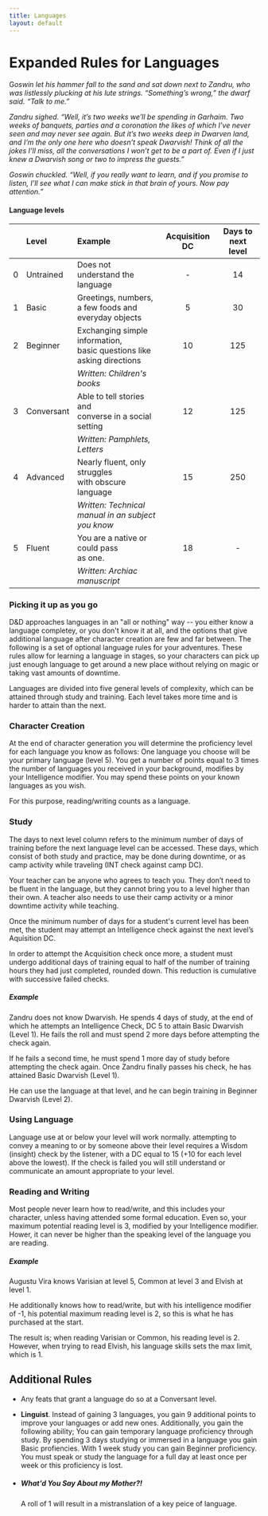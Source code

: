 ```yaml
---
title: Languages
layout: default
---
```



# Expanded Rules for Languages
G*oswin let his hammer fall to the sand and sat down next to Zandru, who was listlessly plucking at his lute strings. “Something’s wrong,” the dwarf said. “Talk to me.”*

*Zandru sighed. “Well, it’s two weeks we’ll be spending in Garhaim. Two weeks of banquets, parties and a coronation the likes of which I’ve never seen and may never see again. But it’s two weeks deep in Dwarven land, and I’m the only one here who doesn’t speak Dwarvish! Think of all the jokes I’ll miss, all the conversations I won’t get to be a part of. Even if I just knew a Dwarvish song or two to impress the guests.”*

*Goswin chuckled. “Well, if you really want to learn, and if you promise to listen, I’ll see what I can make stick in that brain of yours. Now pay attention.”*

<div class="block classTable halfClassTable frame" markdown="1">

#### Language levels
|   | Level | Example | Acquisition DC | Days to next level |
|:-:|:------|:--------|:--------------:|:------------------:|
| 0 | Untrained  | Does not understand the language | - | 14
| 1 | Basic  | Greetings, numbers, a few foods and<br/> everyday objects | 5 | 30
| 2 | Beginner | Exchanging simple information,<br/>basic questions like asking directions  | 10 | 125
| | | *Written: Children's books* | | |
| 3 | Conversant | Able to tell stories and<br/>converse in a social setting | 12 | 125
| | | *Written: Pamphlets, Letters* | | |
| 4 | Advanced | Nearly fluent, only struggles<br/>with obscure language | 15 | 250
| | | *Written: Technical manual in an subject<br/>you know* | | |
| 5 | Fluent | You are a native or could pass<br/>as one. | 18 | -
| | | *Written: Archiac manuscript* | | |

</div>

### Picking it up as you go
D&D approaches languages in an "all or nothing" way -- you either know a language completey, or you don't know it at all, and the options that give additional language after character creation are few and far between. The following is a set of optional language rules for your adventures. These rules allow for learning a language in stages, so your characters can pick up just enough language to get around a new place without relying on magic or taking vast amounts of downtime.

Languages are divided into five general levels of complexity, which can be attained through study and training. Each level takes more time and is harder to attain than the next.


### Character Creation
At the end of character generation you will determine the proficiency level for each language you know as follows: One language you choose will be your primary language (level 5). You get a number of points equal to 3 times the number of languages you received in your background, modifies by your Intelligence modifier. You may spend these points on your known languages as you wish.

For this purpose, reading/writing counts as a language.

### Study
The days to next level column refers to the minimum number of days of training before the next language level can be accessed. These days, which consist of both study and practice, may be done during downtime, or as camp activity while traveling (INT check against camp DC).

Your teacher can be anyone who agrees to teach you. They don’t need to be fluent in the language, but they cannot bring you to a level higher than their own. A teacher also needs to use their camp activity or a minor downtime activity while teaching.




Once the minimum number of days for a student's current level has been met, the student may attempt an Intelligence check against the next level’s Aquisition DC.

In order to attempt the Acquisition check once more, a student must undergo additional days of training equal to half of the number of training hours they had just completed, rounded down. This reduction is cumulative with successive failed checks.

<div class="descriptive" markdown="1">

##### Example
Zandru does not know Dwarvish. He spends 4 days of study, at the end of which he attempts an Intelligence Check, DC 5 to attain Basic Dwarvish (Level 1). He fails the roll and must spend 2 more days before attempting the check again.

If he fails a second time, he must spend 1 more day of study before attempting the check again. Once Zandru finally passes his check, he has attained Basic Dwarvish (Level 1).

He can use the language at that level, and he can begin training in Beginner Dwarvish (Level 2).



</div>





### Using Language
Language use at or below your level will work normally. attempting to convey a meaning to or by someone above their level requires a Wisdom (insight) check by the listener, with a DC equal to 15 (+10 for each level above the lowest). If the check is failed you will still understand or communicate an amount appropriate to your level.

### Reading and Writing
Most people never learn how to read/write, and this includes your character, unless having attended some formal education. Even so, your maximum potential reading level is 3, modified by your Intelligence modifier. Hower, it can never be higher than the speaking level of the language you are reading.

<div class="descriptive" markdown="1">

##### Example
Augustu Vira knows Varisian at level 5, Common at level 3 and Elvish at level 1.

He additionally knows how to read/write, but with his intelligence modifier of -1, his potential maximum reading level is 2, so this is what he has purchased at the start.

The result is; when reading Varisian or Common, his reading level is 2. However, when trying to read Elvish, his language skills sets the max limit, which is 1.


</div>

## Additional Rules

<div class="columnsthree">

- Any feats that grant a language do so at a Conversant level.

- **Linguist**. Instead of gaining 3 languages, you gain 9 additional points to improve your languages or add new ones. Additionally, you gain the following ability; You can gain temporary language proficiency through study. By spending 3 days studying or immersed in a language you gain Basic profiencies. With 1 week study you can gain Beginner proficiency. You must speak or study the language for a full day at least once per week or this proficiency is lost.

- ##### What'd You Say About my Mother?!
    A roll of 1 will result in a mistranslation of a key peice of language.

</div>




